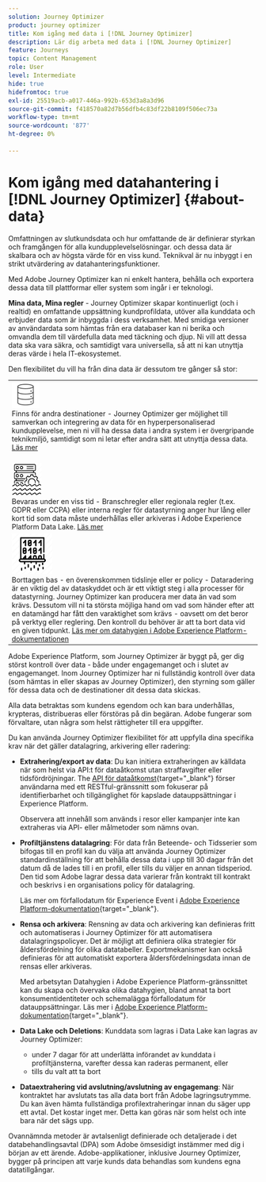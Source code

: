 ```yaml
---
solution: Journey Optimizer
product: journey optimizer
title: Kom igång med data i [!DNL Journey Optimizer]
description: Lär dig arbeta med data i [!DNL Journey Optimizer]
feature: Journeys
topic: Content Management
role: User
level: Intermediate
hide: true
hidefromtoc: true
exl-id: 25519acb-a017-446a-992b-653d3a8a3d96
source-git-commit: f418570a82d7b56dfb4c83df22b8109f506ec73a
workflow-type: tm+mt
source-wordcount: '877'
ht-degree: 0%

---
```


# Kom igång med datahantering i [!DNL Journey Optimizer] {#about-data}

Omfattningen av slutkundsdata och hur omfattande de är definierar styrkan och framgången för alla kundupplevelselösningar. och dessa data är skalbara och av högsta värde för en viss kund. Teknikval är nu inbyggt i en strikt utvärdering av datahanteringsfunktioner.

Med Adobe Journey Optimizer kan ni enkelt hantera, behålla och exportera dessa data till plattformar eller system som ingår i er teknologi.

**Mina data, Mina regler** - Journey Optimizer skapar kontinuerligt (och i realtid) en omfattande uppsättning kundprofildata, utöver alla kunddata och erbjuder data som är inbyggda i dess verksamhet. Med smidiga versioner av användardata som hämtas från era databaser kan ni berika och omvandla dem till värdefulla data med täckning och djup. Ni vill att dessa data ska vara säkra, och samtidigt vara universella, så att ni kan utnyttja deras värde i hela IT-ekosystemet.

Den flexibilitet du vill ha från dina data är dessutom tre gånger så stor:


<table style="table-layout:fixed">
<tr style="border: 0;">
  <td>
    <div><img alt="mål" src="assets/do-not-localize/dest.png" /> 
    <br>Finns för andra destinationer - Journey Optimizer ger möjlighet till samverkan och integrering av data för en hyperpersonaliserad kundupplevelse, men ni vill ha dessa data i andra system i er övergripande teknikmiljö, samtidigt som ni letar efter andra sätt att utnyttja dessa data.
    <div>
     <a href="../start/ajo-integrations.md">Läs mer</a></div>
    </div>
    <br>
  </td>
</tr>
  <td>
    <div><img alt="kvarhållande" src="assets/do-not-localize/retention.png" />  
    <br>Bevaras under en viss tid - Branschregler eller regionala regler (t.ex. GDPR eller CCPA) eller interna regler för datastyrning anger hur lång eller kort tid som data måste underhållas eller arkiveras i Adobe Experience Platform Data Lake. <a href="../privacy/get-started-privacy.md">Läs mer</a></div>
  </td>
</tr>
<tr style="border: 0;">
  <td>
    <div><img alt="policy" src="assets/do-not-localize/policy.png" /> 
    <br>Borttagen bas - en överenskommen tidslinje eller er policy - Dataradering är en viktig del av dataskyddet och är ett viktigt steg i alla processer för datastyrning. Journey Optimizer kan producera mer data än vad som krävs. Dessutom vill ni ta största möjliga hand om vad som händer efter att en datamängd har fått den varaktighet som krävs - oavsett om det beror på verktyg eller reglering. Den kontroll du behöver är att ta bort data vid en given tidpunkt. <a href="https://experienceleague.adobe.com/docs/experience-platform/hygiene/ui/overview.html">Läs mer om datahygien i Adobe Experience Platform-dokumentationen</a></div>
  </td>
</tr>
</table>

Adobe Experience Platform, som Journey Optimizer är byggt på, ger dig störst kontroll över data - både under engagemanget och i slutet av engagemanget. Inom Journey Optimizer har ni fullständig kontroll över data (som hämtas in eller skapas av Journey Optimizer), den styrning som gäller för dessa data och de destinationer dit dessa data skickas.

Alla data betraktas som kundens egendom och kan bara underhållas, krypteras, distribueras eller förstöras på din begäran. Adobe fungerar som förvaltare, utan några som helst rättigheter till era uppgifter.

Du kan använda Journey Optimizer flexibilitet för att uppfylla dina specifika krav när det gäller datalagring, arkivering eller radering:

* **Extrahering/export av data**: Du kan initiera extraheringen av källdata när som helst via API:t för dataåtkomst utan straffavgifter eller tidsfördröjningar. The [API för dataåtkomst](https://experienceleague.adobe.com/docs/experience-platform/data-access/api.html){target=&quot;_blank&quot;} förser användarna med ett RESTful-gränssnitt som fokuserar på identifierbarhet och tillgänglighet för kapslade datauppsättningar i Experience Platform. <!--In the future (on roadmap), you can use file-based destinations to export and migrate log data from Adobe Journey Optimizer. -->

   Observera att innehåll som används i resor eller kampanjer inte kan extraheras via API- eller målmetoder som nämns ovan.

* **Profiltjänstens datalagring**: För data från Beteende- och Tidsserier som bifogas till en profil kan du välja att använda Journey Optimizer standardinställning för att behålla dessa data i upp till 30 dagar från det datum då de lades till i en profil, eller tills du väljer en annan tidsperiod. Den tid som Adobe lagrar dessa data varierar från kontrakt till kontrakt och beskrivs i en organisations policy för datalagring.

   Läs mer om förfallodatum för Experience Event i [Adobe Experience Platform-dokumentation](https://experienceleague.adobe.com/docs/experience-platform/profile/event-expirations.html){target=&quot;_blank&quot;}.

* **Rensa och arkivera**: Rensning av data och arkivering kan definieras fritt och automatiseras i Journey Optimizer för att automatisera datalagringspolicyer. Det är möjligt att definiera olika strategier för åldersfördelning för olika datatabeller. Exportmekanismer kan också definieras för att automatiskt exportera åldersfördelningsdata innan de rensas eller arkiveras.

   Med arbetsytan Datahygien i Adobe Experience Platform-gränssnittet kan du skapa och övervaka olika datahygien, bland annat ta bort konsumentidentiteter och schemalägga förfallodatum för datauppsättningar. Läs mer i [Adobe Experience Platform-dokumentation](https://experienceleague.adobe.com/docs/experience-platform/hygiene/ui/overview.html){target=&quot;_blank&quot;}.

* **Data Lake och Deletions**: Kunddata som lagras i Data Lake kan lagras av Journey Optimizer:

   * under 7 dagar för att underlätta införandet av kunddata i profiltjänsterna, varefter dessa kan raderas permanent, eller
   * tills du valt att ta bort


* **Dataextrahering vid avslutning/avslutning av engagemang**: När kontraktet har avslutats tas alla data bort från Adobe lagringsutrymme. Du kan även hämta fullständiga profilextraheringar innan du säger upp ett avtal. Det kostar inget mer. Detta kan göras när som helst och inte bara när det sägs upp.

Ovannämnda metoder är avtalsenligt definierade och detaljerade i det databehandlingsavtal (DPA) som Adobe ömsesidigt instämmer med dig i början av ett ärende. Adobe-applikationer, inklusive Journey Optimizer, bygger på principen att varje kunds data behandlas som kundens egna datatillgångar.
